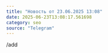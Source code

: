 ```yaml
---
title: "Новость от 23.06.2025 13:08"
date: 2025-06-23T13:08:17.561698
category: seo
source: "Telegram"
---
```


/add
